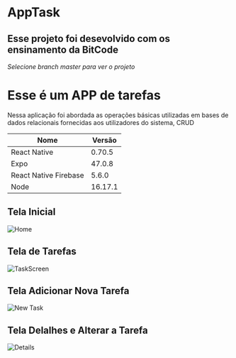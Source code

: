 <h1 text-align=center>AppTask</h1>
<h2>Esse projeto foi desevolvido com os ensinamento da BitCode</h2>

<i>Selecione branch master para ver o projeto</i>

<h1>Esse é um APP de tarefas</h1>
<p>Nessa aplicação foi abordada as operações básicas utilizadas em bases de dados relacionais fornecidas aos utilizadores do sistema, CRUD</p>

<table class="table">
  <thead>
    <tr>
      <th>Nome</th>
      <th>Versão</th>
    </tr>
  </thead>
  <tbody>  
    <tr>
      <td>React Native</td>
      <td>0.70.5</td>      
    </tr>    
    <tr>
      <td>Expo</td>
      <td>47.0.8</td>      
    </tr>    
    <tr>
      <td>React Native Firebase</td>
      <td>5.6.0</td>      
    </tr>
    <tr>
      <td>Node</td>
      <td>16.17.1</td>
    </tr>
  </tbody>
</table>

<h2>Tela Inicial</h2>

![Home](https://user-images.githubusercontent.com/95453666/216603027-0f132cc1-8dac-4654-b8fd-2b1f3ad775be.jpeg)


<h2>Tela de Tarefas</h2>

![TaskScreen](https://user-images.githubusercontent.com/95453666/216603192-5830eb2b-7dac-4180-a9cf-ef4a60c8befa.jpeg)


<h2>Tela Adicionar Nova Tarefa</h2>

![New Task](https://user-images.githubusercontent.com/95453666/216603291-b8a1ec0d-e56b-4c7c-be08-ae434a82f79f.jpeg)

<h2>Tela Delalhes e Alterar a Tarefa</h2>

![Details](https://user-images.githubusercontent.com/95453666/216603537-dab11a46-0711-4848-838d-944dae16c00c.jpeg)



